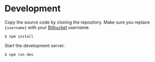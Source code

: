 # Development

Copy the source code by cloning the repository. Make sure you replace `{username}` with your [Bitbucket](https://bitbucket.org) username.

```
$ npm install
```

Start the development server.

```
$ npm run dev
```
